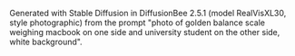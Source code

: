 Generated with Stable Diffusion in DiffusionBee 2.5.1 (model RealVisXL30, style photographic) from the prompt "photo of golden balance scale weighing macbook on one side and university student on the other side, white background".